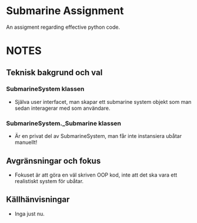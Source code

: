 # Submarine Assignment
An assigment regarding effective python code.

# NOTES
## Teknisk bakgrund och val
### SubmarineSystem klassen
- Själva user interfacet, man skapar ett submarine system objekt som man sedan interagerar med som användare.

### SubmarineSystem._Submarine klassen
- Är en privat del av SubmarineSystem, man får inte instansiera ubåtar manuellt!

## Avgränsningar och fokus
- Fokuset är att göra en väl skriven OOP kod, inte att det ska vara ett realistiskt system för ubåtar.

## Källhänvisningar
- Inga just nu.